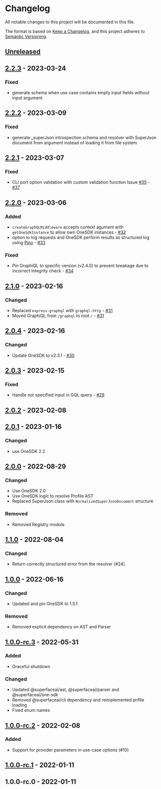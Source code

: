 # Changelog

All notable changes to this project will be documented in this file.

The format is based on [Keep a Changelog](https://keepachangelog.com/en/1.0.0/),
and this project adheres to [Semantic Versioning](https://semver.org/spec/v2.0.0.html).

## [Unreleased]

## [2.2.3] - 2023-03-24
### Fixed
- generate schema when use case contains empty input fields without input argument

## [2.2.2] - 2023-03-09
### Fixed
- generate _superJson introspection schema and resolver with SuperJson document from argument instead of loading it from file system

## [2.2.1] - 2023-03-07
### Fixed
- CLI port option validation with custom validation function Issue [#35](https://github.com/superfaceai/one-service/issues/35) - [#37](https://github.com/superfaceai/one-service/pull/37)

## [2.2.0] - 2023-03-06
### Added
- `createGraphQLMiddleware` accepts context agument with `getOneSdkInstance` to allow own OneSDK instances - [#32](https://github.com/superfaceai/one-service/pull/32)
- option to log requests and OneSDK perform results as structured log using [Pino](https://github.com/pinojs/pino) - [#33](https://github.com/superfaceai/one-service/pull/33)

### Fixed
- Pin GraphiQL to specific version (v2.4.0) to prevent breakage due to incorrect integrity check - [#34](https://github.com/superfaceai/one-service/pull/34)

## [2.1.0] - 2023-02-16
### Changed
- Replaced `express-graphql` with `graphql-http` - [#31](https://github.com/superfaceai/one-service/pull/31)
- Moved GraphiQL from `/graphql` to root `/` - [#31](https://github.com/superfaceai/one-service/pull/31)

## [2.0.4] - 2023-02-16
### Changed
- Update OneSDK to v2.3.1 - [#30](https://github.com/superfaceai/one-service/pull/30)

## [2.0.3] - 2023-02-15
### Fixed
- Handle not specified input in GQL query - [#29](https://github.com/superfaceai/one-service/pull/29)

## [2.0.2] - 2023-02-08

## [2.0.1] - 2023-01-16
### Changed
- use OneSDK 2.2

## [2.0.0] - 2022-08-29
### Changed
- Use OneSDK 2.0
- Use OneSDK logic to resolve Profile AST
- Replaced SuperJson class with `NormalizedSuperJsonDocument` structure

### Removed
- Removed Registry module

## [1.1.0] - 2022-08-04
### Changed
- Return correctly structured error from the resolver (#24)

## [1.0.0] - 2022-06-16
### Changed
- Updated and pin OneSDK to 1.5.1

### Removed
- Removed explicit dependency on AST and Parser

## [1.0.0-rc.3] - 2022-05-31
### Added
- Graceful shutdown

### Changed
- Updated @superfaceai/ast, @superfaceai/parser and @superfaceai/one-sdk
- Removed @superfaceai/cli dependency and reimplemented prifile loading
- Fixed enum names

## [1.0.0-rc.2] - 2022-02-08
### Added
- Support for provider parameters in use-case options (#10)

## [1.0.0-rc.1] - 2022-01-11

## 1.0.0-rc.0 - 2022-01-11

[Unreleased]: https://github.com/superfaceai/one-service/compare/v2.2.3...HEAD
[2.2.3]: https://github.com/superfaceai/one-service/compare/v2.2.2...v2.2.3
[2.2.2]: https://github.com/superfaceai/one-service/compare/v2.2.1...v2.2.2
[2.2.1]: https://github.com/superfaceai/one-service/compare/v2.2.0...v2.2.1
[2.2.0]: https://github.com/superfaceai/one-service/compare/v2.1.0...v2.2.0
[2.1.0]: https://github.com/superfaceai/one-service/compare/v2.0.4...v2.1.0
[2.0.4]: https://github.com/superfaceai/one-service/compare/v2.0.3...v2.0.4
[2.0.3]: https://github.com/superfaceai/one-service/compare/v2.0.2...v2.0.3
[2.0.2]: https://github.com/superfaceai/one-service/compare/v2.0.1...v2.0.2
[2.0.1]: https://github.com/superfaceai/one-service/compare/v2.0.0...v2.0.1
[2.0.0]: https://github.com/superfaceai/one-service/compare/v1.1.0...v2.0.0
[1.1.0]: https://github.com/superfaceai/one-service/compare/v1.0.0...v1.1.0
[1.0.0]: https://github.com/superfaceai/one-service/compare/v1.0.0-rc.3...v1.0.0
[1.0.0-rc.3]: https://github.com/superfaceai/one-service/compare/v1.0.0-rc.2...v1.0.0-rc.3
[1.0.0-rc.2]: https://github.com/superfaceai/one-service/compare/v1.0.0-rc.1...v1.0.0-rc.2
[1.0.0-rc.1]: https://github.com/superfaceai/one-service/compare/v1.0.0-rc.0...v1.0.0-rc.1
